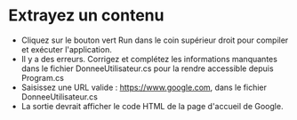 ﻿# Extrayez un contenu
- Cliquez sur le bouton vert Run dans le coin supérieur droit pour compiler et exécuter l'application.
- Il y a des erreurs. Corrigez et complétez les informations manquantes dans le fichier DonneeUtilisateur.cs pour la rendre accessible depuis Program.cs
- Saisissez une URL valide : https://www.google.com, dans le fichier DonneeUtilisateur.cs
- La sortie devrait afficher le code HTML de la page d'accueil de Google.
